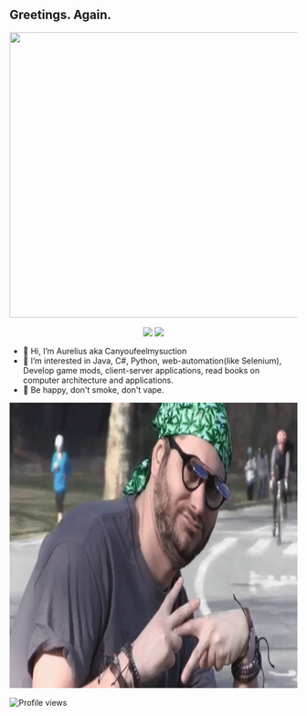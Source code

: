 ## Greetings. Again.



<img src="/gifs/nation.gif" width="885" height="500"/>

<p align='center'>
  <img src="https://github-readme-stats.vercel.app/api?username=mraureliuss&show_icons=true&theme=tokyonight" height="180"/> 
  <img src="https://github-readme-stats.vercel.app/api/top-langs/?username=mraureliuss&layout=compact&theme=tokyonight&langs_count=10" height="180"/>
</p>
  
- 👋 Hi, I’m Aurelius aka Canyoufeelmysuction
- 👀 I’m interested in Java, C#, Python, web-automation(like Selenium), Develop game mods, client-server applications, read books on computer architecture and applications.
- 🧡 Be happy, don't smoke, don't vape. 

<img src="/gifs/VAPENATION.gif" width="885" height="500"/>

![Profile views](https://gpvc.arturio.dev/mraureliuss)
